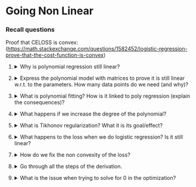 # Going Non Linear 

### Recall questions

Proof that CELOSS is convex: (https://math.stackexchange.com/questions/1582452/logistic-regression-prove-that-the-cost-function-is-convex)

1. <details markdown=1><summary markdown="span"> Why is polynomial regression still linear? </summary>
    
    \
    Because it ==is linear w.r.t. to the parameter, but polynomial w.r.t. to the data==.

</details>

2. <details markdown=1><summary markdown="span"> Express the polynomial model with matrices to prove it is still linear w.r.t. to the parameters. How many data points do we need (and why)?</summary>
    
    \
    ![](../../..//DEEP/poly1.png) \
    We can still solve this with MSE, but it is ==necessary that $k < n$==. Alternatively, we can say we need $k+1$ data points, e.g. infinite lines pass through one data point.

</details>

3. <details markdown=1><summary markdown="span"> What is polynomial fitting? How is it linked to poly regression (explain the consequences)? </summary>
    
    \
    Theorem:
    >Stone Weierstrass theorem: if $f$ is continuous on the interval $[a,b]$, then for every $\varepsilon$ there exists a polynomial $p$ s.t. $|f(x) - p(x)| < \varepsilon$ for all $x$.

    A consequence of this is that we can ==always fit a polynomial== to our data...but is it the right thing to do?

</details>

4. <details markdown=1><summary markdown="span"> What happens if we increase the degree of the polynomial? </summary>
    
    \
    ![](../../..//DEEP/poly2.png) \
    What happens is that adding complexity leads to overfitting and loss of generalization.

</details>

5. <details markdown=1><summary markdown="span"> What is Tikhonov regularization? What it is its goal/effect?</summary>
    
    \
    It is a ==form of weight decay used to counter large parameters==. It allows to do what's called ==shrinkage==. \
    The general form is $min \ l_{\Theta} + \lambda ||\Theta||_p$. Note that the function is ==still convex==.

</details>

6. <details markdown=1><summary markdown="span"> What happens to the loss when we do logistic regression? Is it still linear? </summary>
    
    \
    ![](../../..//DEEP/poly3.png) \
    Note that ==$\sigma$ has a saturation effect, as it maps $R \to (0,1)$==.

</details>

7. <details markdown=1><summary markdown="span"> How do we fix the non convexity of the loss? </summary>
   
    \
    The new ==loss function (cross entropy loss) is convex==:
    ![](../../..//DEEP/poly4.png) \
    ![](../../..//DEEP/poly5.png)

</details>

8. <details markdown=1><summary markdown="span"> Go through all the steps of the derivation. </summary>
    
    See slides 57-78.

</details>

9. <details markdown=1><summary markdown="span"> What is the issue when trying to solve for 0 in the optimization? </summary>
    
    \
    The ==parameters enter the gradient in a non linear way==. So the $\nabla l_{\Theta} = 0$ is not a linear system but a ==trascendental equation==, for which we have no close form solution.
    ![](../../..//DEEP/poly6.png) 

</details>